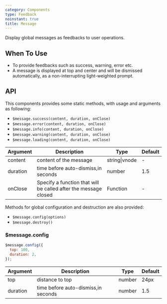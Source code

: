 ```yaml
---
category: Components
type: Feedback
noinstant: true
title: Message
---
```


Display global messages as feedbacks to user operations.

## When To Use

- To provide feedbacks such as success, warning, error etc.
- A message is displayed at top and center and will be dismissed automatically, as a non-interrupting light-weighted prompt.

## API

This components provides some static methods, with usage and arguments as following:

- `$message.success(content, duration, onClose)`
- `$message.error(content, duration, onClose)`
- `$message.info(content, duration, onClose)`
- `$message.warning(content, duration, onClose)`
- `$message.loading(content, duration, onClose)`

| Argument   | Description                        | Type                     | Default      |
|------------|------------------------------------|--------------------------|--------------|
| content    | content of the message             | string\|vnode | -            |
| duration   | time before auto-dismiss,in seconds | number                   | 1.5          |
| onClose   | Specify a function that will be called after the message closed| Function                   | -          |

Methods for global configuration and destruction are also provided:

- `$message.config(options)`
- `$message.destroy()`

### $message.config

```js
$message.config({
  top: 100,
  duration: 2,
});
```

| Argument   | Description                        | Type                     | Default     |
|------------|------------------------------------|--------------------------|-------------|
| top        | distance to top                    | number                   | 24px        |
| duration   | time before auto-dismiss,in seconds | number                   | 1.5         |
